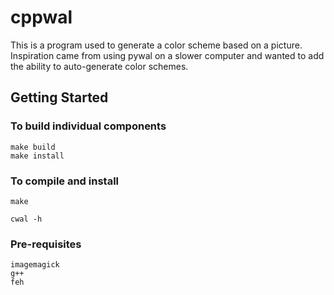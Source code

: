 # cppwal
This is a program used to generate a color scheme based on a picture.
Inspiration came from using pywal on a slower computer and wanted to add the ability to auto-generate color schemes.

## Getting Started

### To build individual components
```
make build
make install
```

### To compile and install
```
make
```


```
cwal -h
```

### Pre-requisites

```
imagemagick
g++
feh
```
